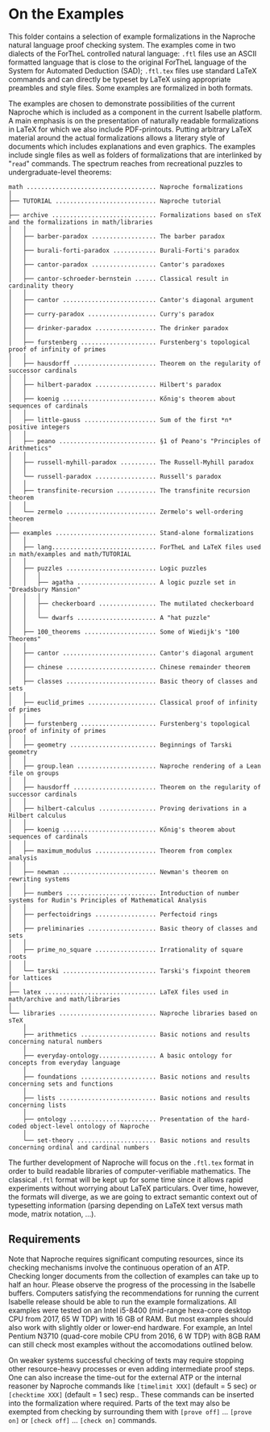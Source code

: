 # On the Examples

This folder contains a selection of example formalizations in the Naproche
natural language proof checking system. The examples come in two dialects of the
ForTheL controlled natural language: `.ftl` files use an ASCII formatted
language that is close to the original ForTheL language of the System for
Automated Deduction (SAD); `.ftl.tex` files use standard LaTeX commands and can
directly be typeset by LaTeX using appropriate preambles and style files.
Some examples are formalized in both formats.

The examples are chosen to demonstrate possibilities of the current Naproche
which is included as a component in the current Isabelle platform. A main
emphasis is on the presentation of naturally readable formalizations in LaTeX
for which we also include PDF-printouts. Putting arbitrary LaTeX material around
the actual formalizations allows a literary style of documents which includes
explanations and even graphics. The examples include single files as well as
folders of formalizations that are interlinked by "`read`" commands. The
spectrum reaches from recreational puzzles to undergraduate-level theorems:

```
math .................................... Naproche formalizations
│
├── TUTORIAL ............................ Naproche tutorial
│
├── archive ............................. Formalizations based on sTeX and the formalizations in math/libraries
│   │
│   ├── barber-paradox .................. The barber paradox
│   │
│   ├── burali-forti-paradox ............ Burali-Forti's paradox
│   │
│   ├── cantor-paradox .................. Cantor's paradoxes
│   │
│   ├── cantor-schroeder-bernstein ...... Classical result in cardinality theory
│   │
│   ├── cantor .......................... Cantor's diagonal argument
│   │
│   ├── curry-paradox ................... Curry's paradox
│   │
│   ├── drinker-paradox ................. The drinker paradox
│   │
│   ├── furstenberg ..................... Furstenberg's topological proof of infinity of primes
│   │
│   ├── hausdorff ....................... Theorem on the regularity of successor cardinals
│   │
│   ├── hilbert-paradox ................. Hilbert's paradox
│   │
│   ├── koenig .......................... Kőnig's theorem about sequences of cardinals
│   │
│   ├── little-gauss .................... Sum of the first *n* positive integers
│   │
│   ├── peano ........................... §1 of Peano's "Principles of Arithmetics"
│   │
│   ├── russell-myhill-paradox .......... The Russell-Myhill paradox
│   │
│   └── russell-paradox ................. Russell's paradox
│   │
│   ├── transfinite-recursion ........... The transfinite recursion theorem
│   │
│   └── zermelo ......................... Zermelo's well-ordering theorem
│
├── examples ............................ Stand-alone formalizations
│   │
│   ├── lang............................. ForTheL and LaTeX files used in math/examples and math/TUTORIAL
│   │
│   ├── puzzles ......................... Logic puzzles
│   │   │
│   │   ├── agatha ...................... A logic puzzle set in "Dreadsbury Mansion"
│   │   │
│   │   ├── checkerboard ................ The mutilated checkerboard
│   │   │
│   │   └── dwarfs ...................... A "hat puzzle"
│   │
│   ├── 100_theorems .................... Some of Wiedijk's "100 Theorems"
│   │
│   ├── cantor .......................... Cantor's diagonal argument
│   │
│   ├── chinese ......................... Chinese remainder theorem
│   │
│   ├── classes ......................... Basic theory of classes and sets
│   │
│   ├── euclid_primes ................... Classical proof of infinity of primes
│   │
│   ├── furstenberg ..................... Furstenberg's topological proof of infinity of primes
│   │
│   ├── geometry ........................ Beginnings of Tarski geometry
│   │
│   ├── group.lean ...................... Naproche rendering of a Lean file on groups
│   │
│   ├── hausdorff ....................... Theorem on the regularity of successor cardinals
│   │
│   ├── hilbert-calculus ................ Proving derivations in a Hilbert calculus
│   │
│   ├── koenig .......................... Kőnig's theorem about sequences of cardinals
│   │
│   ├── maximum_modulus ................. Theorem from complex analysis
│   │
│   ├── newman .......................... Newman's theorem on rewriting systems
│   │
│   ├── numbers ......................... Introduction of number systems for Rudin's Principles of Mathematical Analysis
│   │
│   ├── perfectoidrings ................. Perfectoid rings
│   │
│   ├── preliminaries ................... Basic theory of classes and sets
│   │
│   ├── prime_no_square ................. Irrationality of square roots
│   │
│   └── tarski .......................... Tarski's fixpoint theorem for lattices
│
├── latex ............................... LaTeX files used in math/archive and math/libraries
│
└── libraries ........................... Naproche libraries based on sTeX
    │
    ├── arithmetics ..................... Basic notions and results concerning natural numbers
    │
    ├── everyday-ontology................ A basic ontology for concepts from everyday language
    │
    ├── foundations ..................... Basic notions and results concerning sets and functions
    │
    ├── lists ........................... Basic notions and results concerning lists
    │
    ├── ontology ........................ Presentation of the hard-coded object-level ontology of Naproche
    │
    └── set-theory ...................... Basic notions and results concerning ordinal and cardinal numbers
```

The further development of Naproche will focus on the `.ftl.tex` format in order
to build readable libraries of computer-verifiable mathematics. The classical
`.ftl` format will be kept up for some time since it allows rapid experiments
without worrying about LaTeX particulars. Over time, however, the formats will
diverge, as we are going to extract semantic context out of typesetting
information (parsing depending on LaTeX text versus math mode, matrix notation,
...).


## Requirements

Note that Naproche requires significant computing resources,
since its checking mechanisms involve the continuous operation of an ATP.
Checking longer documents from the collection of examples can take up to half an
hour.
Please observe the progress of the processing in the Isabelle buffers.
Computers satisfying the recommendations for running the current Isabelle
release should be able to run the example formalizations.
All examples were tested on an Intel i5-8400 (mid-range hexa-core desktop CPU
from 2017, 65 W TDP) with 16 GB of RAM.
But most examples should also work with slightly older or lower-end hardware.
For example, an Intel Pentium N3710 (quad-core mobile CPU from 2016, 6 W TDP)
with 8GB RAM can still check most examples without the accomodations outlined
below.

On weaker systems successful checking of texts may require stopping other
resource-heavy processes or even adding intermediate proof steps.
One can also increase the time-out for the external ATP
or the internal reasoner by Naproche commands like
`[timelimit XXX]` (default = 5 sec) or `[checktime XXX]` (default = 1 sec) resp..
These commands can be inserted into the formalization where required.
Parts of the text may also be exempted from checking by surrounding them with
`[prove off]` ... `[prove on]` or `[check off]` ... `[check on]` commands.

